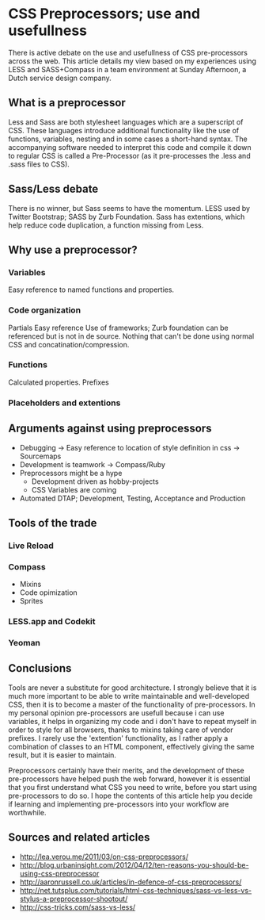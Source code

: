 # CSS Preprocessors; use and usefullness

There is active debate on the use and usefullness of CSS pre-processors across the web. This article details my view based on my experiences using LESS and SASS+Compass in a team environment at Sunday Afternoon, a Dutch service design company.

## What is a preprocessor
Less and Sass are both stylesheet languages which are a superscript of CSS. These languages introduce additional functionality like the use of functions, variables, nesting and in some cases a short-hand syntax. The accompanying software needed to interpret this code and compile it down to regular CSS is called a Pre-Processor (as it pre-processes the .less and .sass files to CSS).

## Sass/Less debate
There is no winner, but Sass seems to have the momentum. 
LESS used by Twitter Bootstrap; SASS by Zurb Foundation.
Sass has extentions, which help reduce code duplication, a function missing from Less.

## Why use a preprocessor?

### Variables
Easy reference to named functions and properties.

### Code organization
Partials
Easy reference
Use of frameworks; Zurb foundation can be referenced but is not in de source.
Nothing that can't be done using normal CSS and concatination/compression.

### Functions
Calculated properties.
Prefixes

### Placeholders and extentions

## Arguments against using preprocessors

* Debugging -> Easy reference to location of style definition in css -> Sourcemaps
* Development is teamwork -> Compass/Ruby
* Preprocessors might be a hype
  * Development driven as hobby-projects
  * CSS Variables are coming
* Automated DTAP; Development, Testing, Acceptance and Production

## Tools of the trade

### Live Reload

### Compass

* Mixins
* Code opimization
* Sprites

### LESS.app and Codekit

### Yeoman

## Conclusions

Tools are never a substitute for good architecture. I strongly believe that it is much more important to be able to write maintainable and well-developed CSS, then it is to become a master of the functionality of pre-processors.
In my personal opinion pre-processors are usefull because i can use variables, it helps in organizing my code and i don't have to repeat myself in order to style for all browsers, thanks to mixins taking care of vendor prefixes.
I rarely use the 'extention' functionality, as I rather apply a combination of classes to an HTML component, effectively giving the same result, but it is easier to maintain.

Preprocessors certainly have their merits, and the development of these pre-processors have helped push the web forward, however it is essential that you first understand what CSS you need to write, before you start using pre-processors to do so.
I hope the contents of this article help you decide if learning and implementing pre-processors into your workflow are worthwhile.

## Sources and related articles

- http://lea.verou.me/2011/03/on-css-preprocessors/
- http://blog.urbaninsight.com/2012/04/12/ten-reasons-you-should-be-using-css-preprocessor
- http://aaronrussell.co.uk/articles/in-defence-of-css-preprocessors/
- http://net.tutsplus.com/tutorials/html-css-techniques/sass-vs-less-vs-stylus-a-preprocessor-shootout/
- http://css-tricks.com/sass-vs-less/
